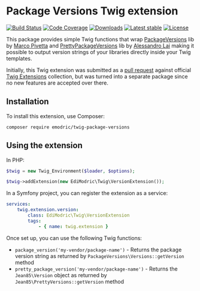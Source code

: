 Package Versions Twig extension
===============================

[![Build Status](https://img.shields.io/travis/emodric/twig-package-versions.svg?style=flat-square)](https://travis-ci.org/emodric/twig-package-versions)
[![Code Coverage](https://img.shields.io/codecov/c/github/emodric/twig-package-versions.svg?style=flat-square)](https://codecov.io/gh/emodric/twig-package-versions)
[![Downloads](https://img.shields.io/packagist/dt/emodric/twig-package-versions.svg?style=flat-square)](https://packagist.org/packages/emodric/twig-package-versions/stats)
[![Latest stable](https://img.shields.io/packagist/v/emodric/twig-package-versions.svg?style=flat-square)](https://packagist.org/packages/emodric/twig-package-versions)
[![License](https://img.shields.io/github/license/emodric/twig-package-versions.svg?style=flat-square)](LICENSE)

This package provides simple Twig functions that wrap [PackageVersions](https://github.com/ocramius/PackageVersions)
lib by [Marco Pivetta](https://github.com/ocramius) and [PrettyPackageVersions](https://github.com/Jean85/pretty-package-versions)
lib by [Alessandro Lai](https://github.com/Jean85) making it possible to output version strings of your libraries
directly inside your Twig templates.

Initially, this Twig extension was submitted as a [pull request](https://github.com/twigphp/Twig-extensions/pull/226) against
official [Twig Extensions](https://github.com/twigphp/Twig-extensions) collection, but was turned into a separate package since
no new features are accepted over there.

## Installation

To install this extension, use Composer:

    composer require emodric/twig-package-versions

## Using the extension

In PHP:

```php
$twig = new Twig_Environment($loader, $options);

$twig->addExtension(new EdiModric\Twig\VersionExtension());
```

In a Symfony project, you can register the extension as a service:

```yaml
services:
    twig.extension.version:
        class: EdiModric\Twig\VersionExtension
        tags:
            - { name: twig.extension }
```

Once set up, you can use the following Twig functions:

* `package_version('my-vendor/package-name')` - Returns the package version string as returned by `PackageVersions\Versions::getVersion` method
* `pretty_package_version('my-vendor/package-name')` - Returns the `Jean85\Version` object as returned by `Jean85\PrettyVersions::getVersion` method
